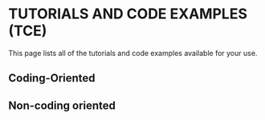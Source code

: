 # TUTORIALS AND CODE EXAMPLES (TCE)

This page lists all of the tutorials and code examples available for your use. 

## Coding-Oriented 

## Non-coding oriented
  
